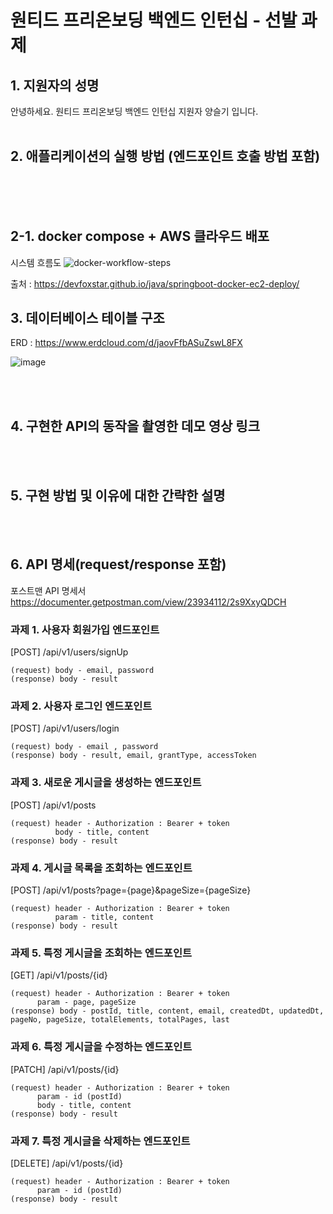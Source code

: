 # 원티드 프리온보딩 백엔드 인턴십 - 선발 과제

## 1. 지원자의 성명
안녕하세요. 원티드 프리온보딩 백엔드 인턴십 지원자 양슬기 입니다.
<br>
<br>
## 2. 애플리케이션의 실행 방법 (엔드포인트 호출 방법 포함)
<br>



<br>
<br>


## 2-1. docker compose + AWS 클라우드 배포

시스템 흐름도
![docker-workflow-steps](https://github.com/Wool-ly/wanted-pre-onboarding-backend/assets/78457967/09eee86e-7c66-44f7-acba-fa31e70eec16)

출처 : https://devfoxstar.github.io/java/springboot-docker-ec2-deploy/

## 3. 데이터베이스 테이블 구조

ERD : https://www.erdcloud.com/d/jaovFfbASuZswL8FX

![image](https://github.com/Wool-ly/wanted-pre-onboarding-backend/assets/78457967/2ffc34ea-aea5-4fb9-b6fa-cd42c8b4fe03)

<br>
<br>

## 4. 구현한 API의 동작을 촬영한 데모 영상 링크
<br>
<br>

## 5. 구현 방법 및 이유에 대한 간략한 설명
<br>
<br>

## 6. API 명세(request/response 포함) 

포스트맨 API 명세서
https://documenter.getpostman.com/view/23934112/2s9XxyQDCH

### 과제 1. 사용자 회원가입 엔드포인트

[POST] /api/v1/users/signUp
```
(request) body - email, password
(response) body - result
```

### 과제 2. 사용자 로그인 엔드포인트

[POST] /api/v1/users/login

```
(request) body - email , password
(response) body - result, email, grantType, accessToken
```
### 과제 3. 새로운 게시글을 생성하는 엔드포인트

[POST] /api/v1/posts
```
(request) header - Authorization : Bearer + token
      	  body - title, content
(response) body - result
```

### 과제 4. 게시글 목록을 조회하는 엔드포인트

[POST] /api/v1/posts?page={page}&pageSize={pageSize}
```
(request) header - Authorization : Bearer + token
      	  param - title, content
(response) body - result
```

### 과제 5. 특정 게시글을 조회하는 엔드포인트

[GET] /api/v1/posts/{id}
```
(request) header - Authorization : Bearer + token 
	  param - page, pageSize
(response) body - postId, title, content, email, createdDt, updatedDt, pageNo, pageSize, totalElements, totalPages, last
```

### 과제 6. 특정 게시글을 수정하는 엔드포인트

[PATCH] /api/v1/posts/{id}
```
(request) header - Authorization : Bearer + token 
	  param - id (postId)
	  body - title, content
(response) body - result
```
### 과제 7. 특정 게시글을 삭제하는 엔드포인트

[DELETE] /api/v1/posts/{id}
```
(request) header - Authorization : Bearer + token 
	  param - id (postId)
(response) body - result
```
<br>
<br>
